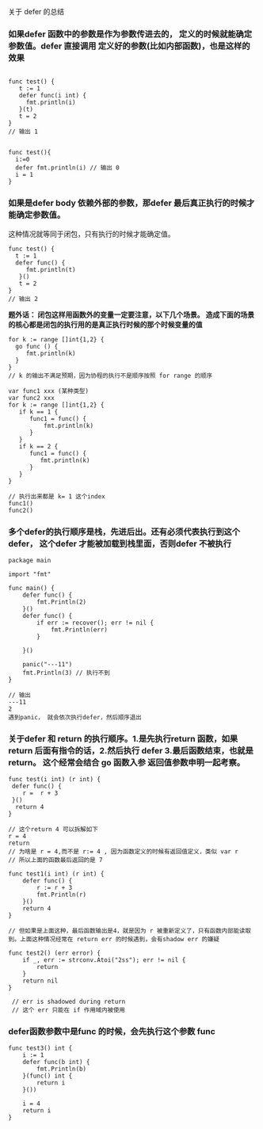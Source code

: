 关于 defer 的总结

### 如果defer 函数中的参数是作为参数传进去的， 定义的时候就能确定参数值。defer 直接调用 定义好的参数(比如内部函数)，也是这样的效果

```

func test() {
   t := 1
   defer func(i int) {
     fmt.println(i)
   }(t)
   t = 2
}
// 输出 1


func test(){
  i:=0
  defer fmt.println(i) // 输出 0
  i = 1
}
```

### 如果是defer body 依赖外部的参数，那defer 最后真正执行的时候才能确定参数值。

这种情况就等同于闭包，只有执行的时候才能确定值。

```
func test() {
  t := 1
  defer func() {
     fmt.println(t)
   }()
   t = 2
}
// 输出 2
```

**题外话： 闭包这样用函数外的变量一定要注意，以下几个场景。 造成下面的场景的核心都是闭包的执行用的是真正执行时候的那个时候变量的值**

```
for k := range []int{1,2} {
  go func () {
     fmt.println(k)
  }
}
// k 的输出不满足预期，因为协程的执行不是顺序按照 for range 的顺序

var func1 xxx (某种类型)
var func2 xxx
for k := range []int{1,2} {
   if k == 1 {
      func1 = func() {
          fmt.println(k)
      }
   }
   if k == 2 {
      func1 = func() {
         fmt.println(k)
      }
   }
}

// 执行出来都是 k= 1 这个index
func1()
func2()
```

### 多个defer的执行顺序是栈，先进后出。还有必须代表执行到这个defer， 这个defer 才能被加载到栈里面，否则defer 不被执行

```
package main

import "fmt"

func main() {
	defer func() {
		fmt.Println(2)
	}()
	defer func() {
		if err := recover(); err != nil {
			fmt.Println(err)
		}

	}()

	panic("---11")
	fmt.Println(3) // 执行不到
}

// 输出
---11
2
遇到panic， 就会依次执行defer，然后顺序退出
```

### 关于defer 和 return 的执行顺序。1.是先执行return 函数，如果return 后面有指令的话，2.然后执行 defer 3.最后函数结束，也就是 return。 这个经常会结合 go 函数入参 返回值参数申明一起考察。

```
func test(i int) (r int) {
 defer func() {
    r =  r + 3
 }()
  return 4
}

// 这个return 4 可以拆解如下
r = 4
return 
// 为啥是 r = 4,而不是 r:= 4 , 因为函数定义的时候有返回值定义，类似 var r 
// 所以上面的函数最后返回的是 7

func test1(i int) (r int) {
	defer func() {
		r := r + 3
		fmt.Println(r)
	}()
	return 4
}

// 但如果是上面这种，最后函数输出是4，就是因为 r 被重新定义了，只有函数内部能读取到。上面这种情况经常在 return err 的时候遇到，会有shadow err 的嫌疑

func test2() (err error) {
	if _, err := strconv.Atoi("2ss"); err != nil {
		return
	}
	return nil
}

 // err is shadowed during return
 // 这个 err 只能在 if 作用域内被使用
```

### defer函数参数中是func 的时候，会先执行这个参数 func

```
func test3() int {
	i := 1
	defer func(b int) {
		fmt.Println(b)
	}(func() int {
		return i
	}())

	i = 4
	return i
}
```


